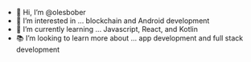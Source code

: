 - 👋 Hi, I’m @olesbober
- 👀 I’m interested in ... blockchain and Android development
- 🌱 I’m currently learning ... Javascript, React, and Kotlin
- 📚 I’m looking to learn more about ... app development and full stack development

<!---
olesbober/olesbober is a ✨ special ✨ repository because its `README.md` (this file) appears on your GitHub profile.
You can click the Preview link to take a look at your changes.
--->
